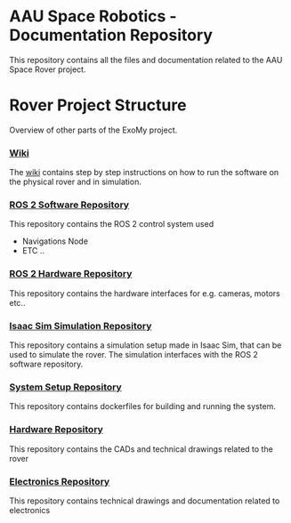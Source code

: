 # AAU Space Robotics - Documentation Repository
This repository contains all the files and documentation related to the AAU Space Rover project.

# Rover Project Structure
Overview of other parts of the ExoMy project.

### [Wiki](https://github.com/AAU-Space-Robotics/wiki/wiki)
The [wiki](https://github.com/AAU-Space-Robotics/wiki/wiki) contains step by step instructions on how to run the software on the physical rover and in simulation.


### [ROS 2 Software Repository](https://github.com/AAU-Space-Robotics/rover-software)
This repository contains the ROS 2 control system used 
<ul>    
  <li>Navigations Node</li>
  <li>ETC .. </li>
</ul> 

### [ROS 2 Hardware Repository](https://github.com/AAU-Space-Robotics/aau-rover-hardware)
This repository contains the hardware interfaces for e.g. cameras, motors etc.. 

### [Isaac Sim Simulation Repository](https://github.com/AAU-Space-Robotics/aau-rover-isaac-sim)
This repository contains a simulation setup made in Isaac Sim, that can be used to simulate the rover. The simulation interfaces with the ROS 2 software repository. 

### [System Setup Repository](https://github.com/AAU-Space-Robotics/aau-rover)
This repository contains dockerfiles for building and running the system.

### [Hardware Repository](https://github.com/AAU-Space-Robotics/mechanical)
This repository contains the CADs and technical drawings related to the rover

### [Electronics Repository](https://github.com/AAU-Space-Robotics/electronics)
This repository contains technical drawings and documentation related to electronics
